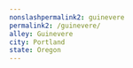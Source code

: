 ```yaml
---
﻿nonslashpermalink2: guinevere
permalink2: /guinevere/
alley: Guinevere
city: Portland
state: Oregon
---
```

